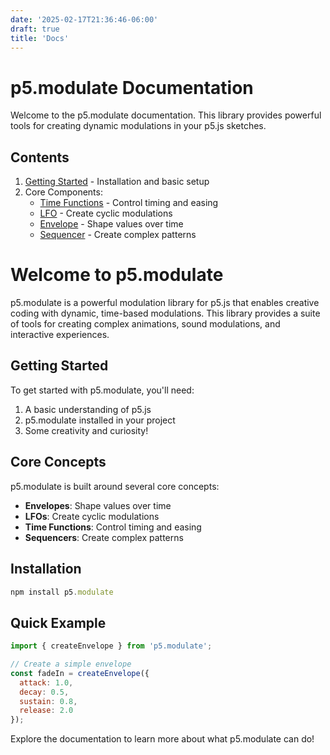 ```yaml
---
date: '2025-02-17T21:36:46-06:00'
draft: true
title: 'Docs'
---
```


# p5.modulate Documentation

Welcome to the p5.modulate documentation. This library provides powerful tools for creating dynamic modulations in your p5.js sketches.

## Contents

1. [Getting Started](getting-started) - Installation and basic setup
2. Core Components:
   - [Time Functions](time-function) - Control timing and easing
   - [LFO](lfo) - Create cyclic modulations
   - [Envelope](envelope) - Shape values over time
   - [Sequencer](sequencer) - Create complex patterns

# Welcome to p5.modulate

p5.modulate is a powerful modulation library for p5.js that enables creative coding with dynamic, time-based modulations. This library provides a suite of tools for creating complex animations, sound modulations, and interactive experiences.

## Getting Started

To get started with p5.modulate, you'll need:

1. A basic understanding of p5.js
2. p5.modulate installed in your project
3. Some creativity and curiosity!

## Core Concepts

p5.modulate is built around several core concepts:

- **Envelopes**: Shape values over time
- **LFOs**: Create cyclic modulations
- **Time Functions**: Control timing and easing
- **Sequencers**: Create complex patterns

## Installation

```javascript
npm install p5.modulate
```

## Quick Example

```javascript
import { createEnvelope } from 'p5.modulate';

// Create a simple envelope
const fadeIn = createEnvelope({
  attack: 1.0,
  decay: 0.5,
  sustain: 0.8,
  release: 2.0
});
```

Explore the documentation to learn more about what p5.modulate can do!
